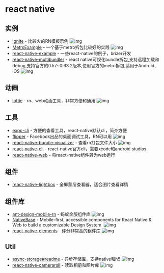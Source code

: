 # react native

## 实例

- [ignite](https://github.com/infinitered/ignite) - 比较火的RN模板示例 ![img](https://img.shields.io/github/stars/infinitered/ignite)
- [MetroExample](https://github.com/yxyhail/MetroExample) - 一个基于metro拆包比较好的实践 ![img](https://img.shields.io/github/stars/yxyhail/MetroExample)
- [react-native-example](https://github.com/FunnyLiu/react-native-example) - 一些react-native的例子，brizer开发
- [react-native-multibundler](https://github.com/smallnew/react-native-multibundler) - react native可视化bundle拆包,支持远程加载和debug,支持官方的0.57~0.63.2版本,使用官方的metro拆包,适用于Android、iOS ![img](https://img.shields.io/github/stars/smallnew/react-native-multibundler)

## 动画

- [lottie](https://github.com/airbnb/lottie) - rn、web动画工具，非常方便和通用 ![img](https://img.shields.io/github/stars/airbnb/lottie)

## 工具

- [expo-cli](https://github.com/expo/expo-cli) - 方便的查看工具，react-native默认cli，简介方便
- [flipper](https://github.com/facebook/flipper) - Facebook出品的桌面调试工具，RN可以用 ![img](https://img.shields.io/github/stars/facebook/flipper)
- [react-native-bundle-visualizer](https://github.com/IjzerenHein/react-native-bundle-visualizer) - 查看rn打包文件大小  ![img](https://img.shields.io/github/stars/IjzerenHein/react-native-bundle-visualizer)
- [react-native-cli](https://www.npmjs.com/package/react-native-cli) - react-native官方cli，需要xcode和android studios.
- [react-native-web](https://github.com/necolas/react-native-web) - 将react-native组件转为web运行


## 组件

- [react-native-lightbox](https://github.com/oblador/react-native-lightbox) - 全屏蒙层查看器，适合图片查看详情

## 组件库

- [ant-design-mobile-rn](https://github.com/ant-design/ant-design-mobile-rn) - 蚂蚁金服组件库 ![img](https://img.shields.io/github/stars/ant-design/ant-design-mobile-rn)
- [NativeBase](https://github.com/GeekyAnts/NativeBase) - Mobile-first, accessible components for React Native &amp; Web to build a customizable Design System. ![img](https://img.shields.io/github/stars/GeekyAnts/NativeBase)
- [react-native-elements](https://github.com/react-native-elements/react-native-elements) - 评分非常高的组件库 ![img](https://img.shields.io/github/stars/react-native-elements/react-native-elements)


## Util

- [async-storage#readme](https://github.com/react-native-async-storage/async-storage#readme) - 异步存储库，支持native和h5 ![img](https://img.shields.io/github/stars/react-native-async-storage/async-storage#readme)
- [react-native-cameraroll](https://github.com/react-native-cameraroll/react-native-cameraroll) - 读取相册和图片库 ![img](https://img.shields.io/github/stars/react-native-cameraroll/react-native-cameraroll)